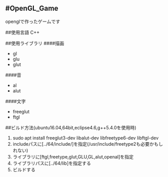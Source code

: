 #OpenGL_Game
---
openglで作ったゲームです

##使用言語
C++

##使用ライブラリ
####描画
* gl
* glu
* glut

####音
* al
* alut

####文字
* freeglut
* ftgl

##ビルド方法(ubuntu16.04,64bit,eclipse4.6,g++5.4.0を使用時)
1. sudo apt install freeglut3-dev libalut-dev libfreetype6-dev libftgl-dev
2. includeパスに[../64/include/]を指定(/usr/include/freetype2も必要かもしれない)
3. ライブラリに[ftgl,freetype,glut,GLU,GL,alut,openal]を指定
4. ライブラリパスに[../64/lib]を指定する
5. ビルドする
